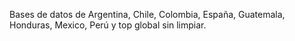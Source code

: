 Bases de datos de Argentina, Chile, Colombia, España, Guatemala, Honduras, Mexico, Perú y top global sin limpiar. 
